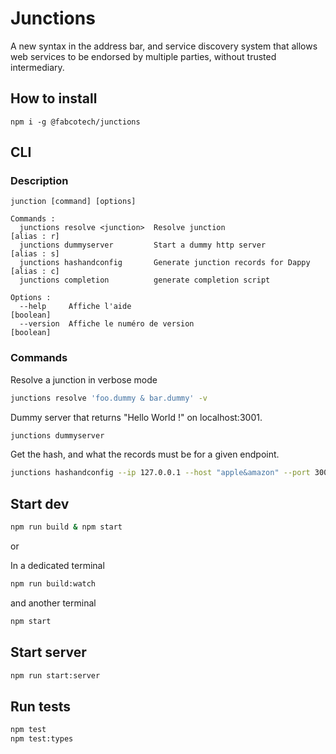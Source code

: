 # Junctions

A new syntax in the address bar, and service discovery system that allows web services to be endorsed by multiple parties, without trusted intermediary.

## How to install

```
npm i -g @fabcotech/junctions
```

## CLI

### Description

```
junction [command] [options]

Commands :
  junctions resolve <junction>  Resolve junction                     [alias : r]
  junctions dummyserver         Start a dummy http server            [alias : s]
  junctions hashandconfig       Generate junction records for Dappy  [alias : c]
  junctions completion          generate completion script

Options :
  --help     Affiche l'aide                                            [boolean]
  --version  Affiche le numéro de version                              [boolean]
```

### Commands

Resolve a junction in verbose mode

```sh
junctions resolve 'foo.dummy & bar.dummy' -v
```

Dummy server that returns "Hello World !" on localhost:3001.

```sh
junctions dummyserver
```

Get the hash, and what the records must be for a given endpoint.

```sh
junctions hashandconfig --ip 127.0.0.1 --host "apple&amazon" --port 3001
```

## Start dev

```sh
npm run build & npm start
```

or

In a dedicated terminal

```sh
npm run build:watch
```

and another terminal

```sh
npm start
```

## Start server

```sh
npm run start:server
```

## Run tests

```sh
npm test
npm test:types
```
